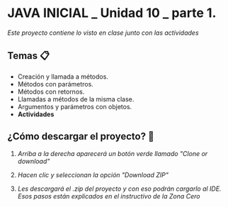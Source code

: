 # JAVA INICIAL _ Unidad 10 _ parte 1.

_Este proyecto contiene lo visto en clase junto con las actividades_

## Temas 📋
* Creación y llamada a métodos.
* Métodos con parámetros.
* Métodos con retornos.
* Llamadas a métodos de la misma clase.
* Argumentos y parámetros con objetos.
* **Actividades**

## ¿Cómo descargar el proyecto? 🔧
1. _Arriba a la derecha aparecerá un botón verde llamado "Clone or download"_

2. _Hacen clic y seleccionan la opción "Download ZIP"_

3. _Les descargará el .zip del proyecto y con eso podrán cargarlo al IDE. Esos pasos están explicados en el instructivo de la Zona Cero_

